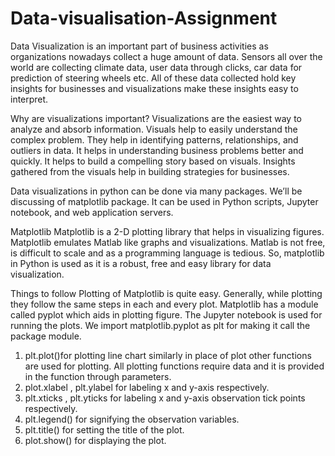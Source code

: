 # Data-visualisation-Assignment

Data Visualization is an important part of business activities as organizations nowadays collect a huge amount of data. Sensors all over the world are collecting climate data, user data through clicks, car data for prediction of steering wheels etc. All of these data collected hold key insights for businesses and visualizations make these insights easy to interpret.

Why are visualizations important?
Visualizations are the easiest way to analyze and absorb information. Visuals help to easily understand the complex problem. They help in identifying patterns, relationships, and outliers in data. It helps in understanding business problems better and quickly. It helps to build a compelling story based on visuals. Insights gathered from the visuals help in building strategies for businesses.

Data visualizations in python can be done via many packages. We’ll be discussing of matplotlib package. It can be used in Python scripts, Jupyter notebook, and web application servers.

Matplotlib
Matplotlib is a 2-D plotting library that helps in visualizing figures. Matplotlib emulates Matlab like graphs and visualizations. Matlab is not free, is difficult to scale and as a programming language is tedious. So, matplotlib in Python is used as it is a robust, free and easy library for data visualization.

Things to follow
Plotting of Matplotlib is quite easy. Generally, while plotting they follow the same steps in each and every plot. Matplotlib has a module called pyplot which aids in plotting figure. The Jupyter notebook is used for running the plots. We import matplotlib.pyplot as plt for making it call the package module.
1) plt.plot()for plotting line chart similarly in place of plot other functions are used for plotting. All plotting functions require data and it is provided in the function through parameters.
2) plot.xlabel , plt.ylabel for labeling x and y-axis respectively.
3) plt.xticks , plt.yticks for labeling x and y-axis observation tick points respectively.
4) plt.legend() for signifying the observation variables.
5) plt.title() for setting the title of the plot.
6) plot.show() for displaying the plot.
